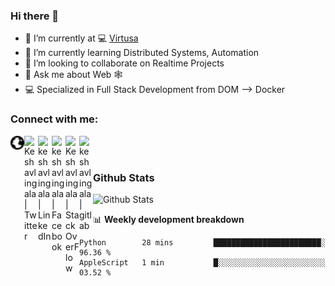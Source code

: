 ### Hi there 👋

- 🔭 I’m currently at 💻 [Virtusa](https://www.virtusa.com/) 
- 🌱 I’m currently learning Distributed Systems, Automation
- 👯 I’m looking to collaborate on Realtime Projects
- 💬 Ask me about Web 🕸
- 💻 Specialized in Full Stack Development from DOM --> Docker
<!-- - 🤔 I’m looking for help with ... -->
<!-- - 📫 How to reach me: ... -->
<!-- - 😄 Pronouns: ... -->
<!-- - ⚡ Fun fact: ... -->



### Connect with me:

[<img align="left" alt="KeshavLingala" width="22px" src="https://raw.githubusercontent.com/iconic/open-iconic/master/svg/globe.svg" />][website]
[<img align="left" alt="Keshavlingala | Twitter" width="22px" src="https://cdn.jsdelivr.net/npm/simple-icons@v3/icons/twitter.svg" />][twitter]
[<img align="left" alt="keshavlingala | LinkedIn" width="22px" src="https://cdn.jsdelivr.net/npm/simple-icons@v3/icons/linkedin.svg" />][linkedin]
[<img align="left" alt="keshavlingala | Facebook" width="22px" src="https://cdn.jsdelivr.net/npm/simple-icons@3.4.1/icons/facebook.svg" />][Facebook]
[<img align="left" alt="Keshavlingala | StackOverFlow" width="22px" src="https://cdn.jsdelivr.net/npm/simple-icons@3.4.1/icons/stackoverflow.svg" />][StackOverFlow]
[<img align="left" alt="keshavlingala | gitlab" width="22px" src="https://cdn.jsdelivr.net/npm/simple-icons@3.4.1/icons/gitlab.svg" />][gitlab]
<br/><br/>

### Github Stats
![Github Stats](https://github-readme-stats.vercel.app/api?username=keshavlingala&show_icons=true&theme=dracula)


[website]: https://keshavlingala.github.io
[twitter]: https://twitter.com/keshavlingala
[linkedin]: https://www.linkedin.com/in/keshavlingala
[Facebook]: https://www.facebook.com/keshavlingala
[StackOverFlow]: https://stackoverflow.com/users/10281472/keshav-reddy
[gitlab]: https://gitlab.com/keshavlingala

📊 **Weekly development breakdown**

<!--START_SECTION:waka-->
```text
Python        28 mins         ████████████████████████░   96.36 % 
AppleScript   1 min           █░░░░░░░░░░░░░░░░░░░░░░░░   03.52 % 
```
<!--END_SECTION:waka-->
